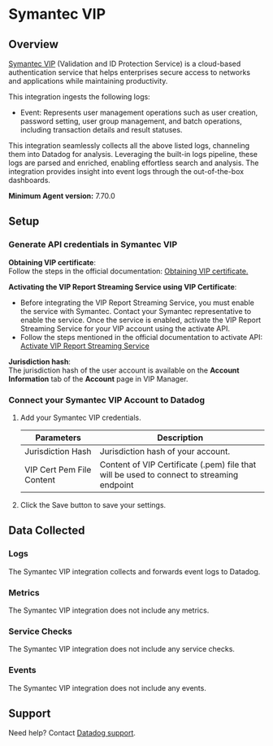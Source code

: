 # Symantec VIP

## Overview

[Symantec VIP][1] (Validation and ID Protection Service) is a cloud-based authentication service that helps enterprises secure access to networks and applications while maintaining productivity.

This integration ingests the following logs:

- Event: Represents user management operations such as user creation, password setting, user group management, and batch operations, including transaction details and result statuses.

This integration seamlessly collects all the above listed logs, channeling them into Datadog for analysis. Leveraging the built-in logs pipeline, these logs are parsed and enriched, enabling effortless search and analysis. The integration provides insight into event logs through the out-of-the-box dashboards.

**Minimum Agent version:** 7.70.0

## Setup

### Generate API credentials in Symantec VIP

**Obtaining VIP certificate**:  
Follow the steps in the official documentation: [Obtaining VIP certificate.][2]

**Activating the VIP Report Streaming Service using VIP Certificate**:
- Before integrating the VIP Report Streaming Service, you must enable the service with Symantec. Contact your Symantec representative to enable the service. Once the service is enabled, activate the VIP Report Streaming Service for your VIP account using the activate API.
- Follow the steps mentioned in the official documentation to activate API: [Activate VIP Report Streaming Service][3]

**Jurisdiction hash**:  
The jurisdiction hash of the user account is available on the **Account Information** tab of the **Account** page in VIP Manager.

### Connect your Symantec VIP Account to Datadog

1. Add your Symantec VIP credentials.

    | Parameters                            | Description                                                  |
    | ------------------------------------- | ------------------------------------------------------------ |
    | Jurisdiction Hash                     | Jurisdiction hash of your account.                           |
    | VIP Cert Pem File Content             | Content of VIP Certificate (.pem) file that will be used to connect to streaming endpoint                         |

2. Click the Save button to save your settings.

## Data Collected

### Logs

The Symantec VIP integration collects and forwards event logs to Datadog.

### Metrics

The Symantec VIP integration does not include any metrics.

### Service Checks

The Symantec VIP integration does not include any service checks.

### Events

The Symantec VIP integration does not include any events.

## Support

Need help? Contact [Datadog support][4].

[1]: https://vip.symantec.com/
[2]: https://techdocs.broadcom.com/us/en/symantec-security-software/identity-security/vip/cloud/vip-web-services-and-apis-v127046027-d2278e2328/VIP-Reporting-Streaming-Service/about-the-api-v109910792-d2376e278/obtaining-the-certificate-v109910553-d2376e636.html#v109910553
[3]: https://techdocs.broadcom.com/us/en/symantec-security-software/identity-security/vip/cloud/vip-web-services-and-apis-v127046027-d2278e2328/VIP-Reporting-Streaming-Service/about-the-api-v109910792-d2376e278/activating-the-v133376930-d2376e309.html
[4]: https://docs.datadoghq.com/help/
